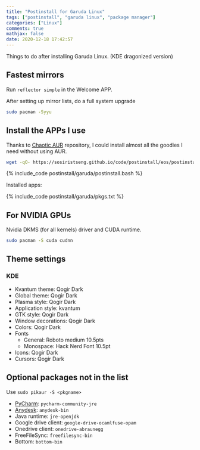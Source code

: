 ```yaml
---
title: "Postinstall for Garuda Linux"
tags: ["postinstall", "garuda linux", "package manager"]
categories: ["Linux"]
comments: true
mathjax: false
date: 2020-12-18 17:42:57
---
```


Things to do after installing Garuda Linux. (KDE dragonized version)

<!-- more -->

## Fastest mirrors

Run `reflector simple` in the Welcome APP.

After setting up mirror lists, do a full system upgrade

```bash
sudo pacman -Syyu
```

## Install the APPs I use

Thanks to [Chaotic AUR](https://lonewolf.pedrohlc.com/chaotic-aur/) repository, I could install almost all the goodies I need without using AUR.


```bash
wget -qO- https://sosiristseng.github.io/code/postinstall/eos/postinstall.bash | bash
```

{% include_code postinstall/garuda/postinstall.bash %}

Installed apps:

{% include_code postinstall/garuda/pkgs.txt %}


## For NVIDIA GPUs

Nvidia DKMS (for all kernels) driver and CUDA runtime.

```bash
sudo pacman -S cuda cudnn
```

## Theme settings

### KDE

- Kvantum theme: Qogir Dark
- Global theme: Qogir Dark
- Plasma style: Qogir Dark
- Application style: kvantum
- GTK style: Qogir Dark
- Window decorations: Qogir Dark
- Colors: Qogir Dark
- Fonts
  - General: Roboto medium 10.5pts
  - Monospace: Hack Nerd Font 10.5pt
- Icons: Qogir Dark
- Cursors: Qogir Dark

## Optional packages not in the list

Use `sudo pikaur -S <pkgname>`

- [PyCharm](https://www.jetbrains.com/pycharm/): `pycharm-community-jre`
- [Anydesk](https://anydesk.com/en/downloads/linux): `anydesk-bin`
- Java runtime: `jre-openjdk`
- Google drive client: `google-drive-ocamlfuse-opam`
- Onedrive client: `onedrive-abraunegg`
- FreeFileSync: `freefilesync-bin`
- Bottom: `bottom-bin`
